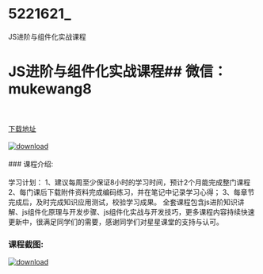 # 5221621_
JS进阶与组件化实战课程
# JS进阶与组件化实战课程## 微信：mukewang8
<br/></br>[下载地址](http://www.36tz.cn/article/5221621 "下载地址")
<br/></br>[![download](http://36tz.cn/muke_img/2021_11_1-30-300x156.png "下载地址")](http://www.36tz.cn/article/5221621 "下载地址")
<br/></br>### 课程介绍:<br/></br>学习计划：
1、建议每周至少保证8小时的学习时间，预计2个月能完成整门课程
2、每门课后下载附件资料完成编码练习，并在笔记中记录学习心得；
3、每章节完成后，及时完成知识应用测试，校验学习成果。
全套课程包含js进阶知识讲解、js组件化原理与开发步骤、js组件化实战与开发技巧，更多课程内容持续快速更新中，很满足同学们的需要，感谢同学们对星星课堂的支持与认可。

### 课程截图:
[![download](http://36tz.cn/muke_img/2021_11_2-29.png "下载地址")](http://www.36tz.cn/article/5221621 "下载地址")

